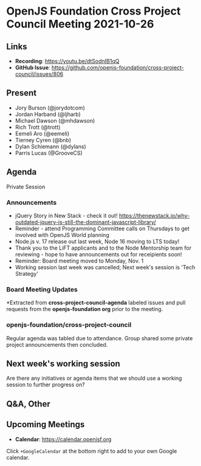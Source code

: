 # OpenJS Foundation Cross Project Council Meeting 2021-10-26

## Links

* **Recording**: https://youtu.be/dtSodnIB1qQ
* **GitHub Issue**: https://github.com/openjs-foundation/cross-project-council/issues/806

## Present

* Jory Burson (@jorydotcom)
* Jordan Harband (@ljharb)
* Michael Dawson (@mhdawson)
* Rich Trott (@trott)
* Eemeli Aro (@eemeli)
* Tierney Cyren (@bnb)
* Dylan Schiemann (@dylans)
* Parris Lucas (@GrooveCS)

## Agenda

Private Session

### Announcements

* jQuery Story in New Stack - check it out! https://thenewstack.io/why-outdated-jquery-is-still-the-dominant-javascript-library/
* Reminder - attend Programming Committee calls on Thursdays to get involved with OpenJS World planning
* Node.js v. 17 release out last week, Node 16 moving to LTS today! 
* Thank you to the LiFT applicants and to the Node Mentorship team for reviewing - hope to have announcements out for receipients soon!
* Reminder: Board meeting moved to Monday, Nov. 1
* Working session last week was cancelled; Next week's session is 'Tech Strategy' 

### Board Meeting Updates

*Extracted from **cross-project-council-agenda** labeled issues and pull requests from the **openjs-foundation org** prior to the meeting.

### openjs-foundation/cross-project-council

Regular agenda was tabled due to attendance. Group shared some private project announcements then concluded.

## Next week's working session

Are there any initiatives or agenda items that we should use a working session to further progress on?

## Q&A, Other

## Upcoming Meetings

* **Calendar**: <https://calendar.openjsf.org>

Click `+GoogleCalendar` at the bottom right to add to your own Google calendar.

